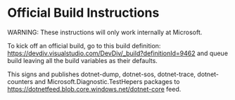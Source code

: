 Official Build Instructions
===========================

WARNING: These instructions will only work internally at Microsoft.

To kick off an official build, go to this build definition: https://devdiv.visualstudio.com/DevDiv/_build?definitionId=9462 and queue build leaving all the build variables as their defaults.

This signs and publishes dotnet-dump, dotnet-sos, dotnet-trace, dotnet-counters and Microsoft.Diagnostic.TestHepers packages to https://dotnetfeed.blob.core.windows.net/dotnet-core feed.

